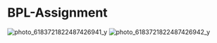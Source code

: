 # BPL-Assignment


![photo_6183721822487426941_y](https://github.com/tanveer-hasan01/BLP-Assignment/assets/43530217/1fc2a220-7c71-4f3a-a44d-f0f0d17bb7db)
![photo_6183721822487426942_y](https://github.com/tanveer-hasan01/BLP-Assignment/assets/43530217/ccbd6794-66b8-4485-b91d-2b5fbb6ae565)

